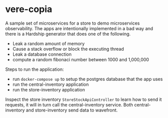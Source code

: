 # vere-copia

A sample set of microservices for a store to demo microservices observability. The apps are 
intentionally implemented in a bad way and there is a Hardship generator that does one of the 
following.

*  Leak a random amount of memory
*  Cause a stack overflow or block the executing thread
*  Leak a database connection 
*  compute a random fibonaci number between 1000 and 1,000,000 

Steps to run the application: 
* run `docker-compose up` to setup the postgres database that the app uses
* run the central-inventory application
* run the store-inventory application 

Inspect the store inventory `StoreStockApiController` to learn how to send it requests, it will
in turn call the central-inventory service. Both central-inventory and store-inventory send data
to wavefront.





